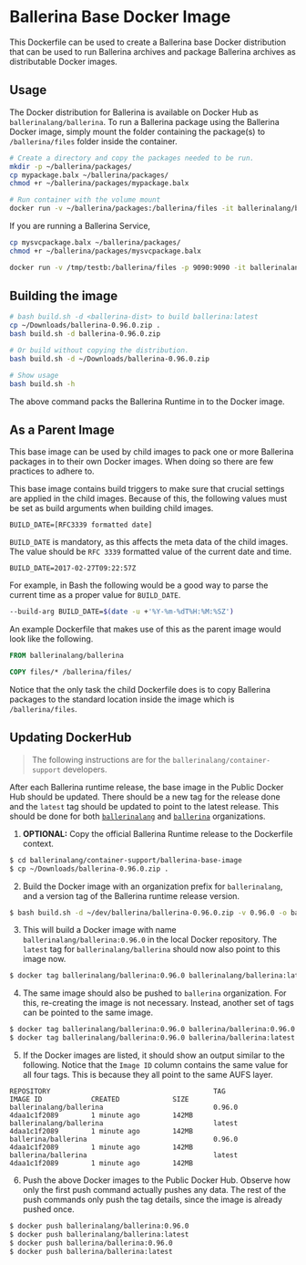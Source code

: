 # Ballerina Base Docker Image

This Dockerfile can be used to create a Ballerina base Docker distribution that can be used to run Ballerina archives and package Ballerina archives as distributable Docker images.

## Usage
The Docker distribution for Ballerina is available on Docker Hub as `ballerinalang/ballerina`. To run a Ballerina package using the Ballerina Docker image, simply mount the folder containing the package(s) to `/ballerina/files` folder inside the container. 

```bash
# Create a directory and copy the packages needed to be run.
mkdir -p ~/ballerina/packages/
cp mypackage.balx ~/ballerina/packages/
chmod +r ~/ballerina/packages/mypackage.balx

# Run container with the volume mount
docker run -v ~/ballerina/packages:/ballerina/files -it ballerinalang/ballerina
```

If you are running a Ballerina Service,

```bash
cp mysvcpackage.balx ~/ballerina/packages/
chmod +r ~/ballerina/packages/mysvcpackage.balx

docker run -v /tmp/testb:/ballerina/files -p 9090:9090 -it ballerinalang/ballerina
```

## Building the image
```bash
# bash build.sh -d <ballerina-dist> to build ballerina:latest
cp ~/Downloads/ballerina-0.96.0.zip .
bash build.sh -d ballerina-0.96.0.zip

# Or build without copying the distribution.
bash build.sh -d ~/Downloads/ballerina-0.96.0.zip

# Show usage
bash build.sh -h
```
The above command packs the Ballerina Runtime in to the Docker image.
## As a Parent Image
This base image can be used by child images to pack one or more Ballerina packages in to their own Docker images. When doing so there are few practices to adhere to.

This base image contains build triggers to make sure that crucial settings are applied in the child images. Because of this, the following values must be set as build arguments when building child images.

```
BUILD_DATE=[RFC3339 formatted date]
```

`BUILD_DATE` is mandatory, as this affects the meta data of the child images. The value should be `RFC 3339` formatted value of the current date and time.

```
BUILD_DATE=2017-02-27T09:22:57Z
```

For example, in Bash the following would be a good way to parse the current time as a proper value for `BUILD_DATE`.

```bash
--build-arg BUILD_DATE=$(date -u +'%Y-%m-%dT%H:%M:%SZ')
```

An example Dockerfile that makes use of this as the parent image would look like the following.

```Dockerfile
FROM ballerinalang/ballerina

COPY files/* /ballerina/files/
```

Notice that the only task the child Dockerfile does is to copy Ballerina packages to the standard location inside the image which is `/ballerina/files`.

## Updating DockerHub

> The following instructions are for the `ballerinalang/container-support` developers.

After each Ballerina runtime release, the base image in the Public Docker Hub should be updated. There should be a new tag for the release done and the `latest` tag should be updated to point to the latest release. This should be done for both [`ballerinalang`](https://hub.docker.com/r/ballerinalang/ballerina/) and [`ballerina`](https://hub.docker.com/r/ballerina/ballerina/) organizations.

1. **OPTIONAL:** Copy the official Ballerina Runtime release to the Dockerfile context.
```bash
$ cd ballerinalang/container-support/ballerina-base-image
$ cp ~/Downloads/ballerina-0.96.0.zip .
```

2. Build the Docker image with an organization prefix for `ballerinalang`, and a version tag of the Ballerina runtime release version.

```bash
$ bash build.sh -d ~/dev/ballerina/ballerina-0.96.0.zip -v 0.96.0 -o ballerinalang
```

3. This will build a Docker image with name `ballerinalang/ballerina:0.96.0` in the local Docker repository. The `latest` tag for `ballerinalang/ballerina` should now also point to this image now.
```bash
$ docker tag ballerinalang/ballerina:0.96.0 ballerinalang/ballerina:latest
```

4. The same image should also be pushed to `ballerina` organization. For this, re-creating the image is not necessary. Instead, another set of tags can be pointed to the same image.
```bash
$ docker tag ballerinalang/ballerina:0.96.0 ballerina/ballerina:0.96.0
$ docker tag ballerinalang/ballerina:0.96.0 ballerina/ballerina:latest
```

5. If the Docker images are listed, it should show an output similar to the following. Notice that the `Image ID` column contains the same value for all four tags. This is because they all point to the same AUFS layer.
```
REPOSITORY                                        TAG                                 IMAGE ID            CREATED             SIZE
ballerinalang/ballerina                           0.96.0                              4daa1c1f2089        1 minute ago        142MB
ballerinalang/ballerina                           latest                              4daa1c1f2089        1 minute ago        142MB
ballerina/ballerina                               0.96.0                              4daa1c1f2089        1 minute ago        142MB
ballerina/ballerina                               latest                              4daa1c1f2089        1 minute ago        142MB
```

6. Push the above Docker images to the Public Docker Hub. Observe how only the first push command actually pushes any data. The rest of the push commands only push the tag details, since the image is already pushed once.
```bash
$ docker push ballerinalang/ballerina:0.96.0
$ docker push ballerinalang/ballerina:latest
$ docker push ballerina/ballerina:0.96.0
$ docker push ballerina/ballerina:latest
```